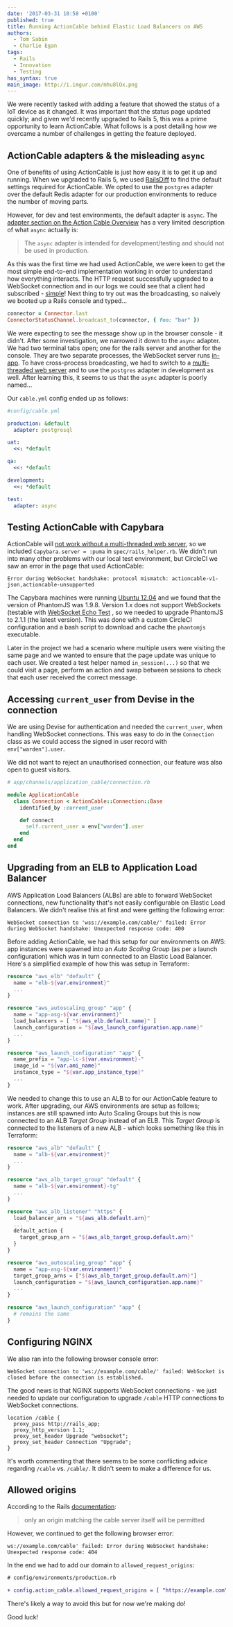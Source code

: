 ```yaml
---
date: '2017-03-31 10:58 +0100'
published: true
title: Running ActionCable behind Elastic Load Balancers on AWS
authors:
  - Tom Sabin
  - Charlie Egan
tags:
  - Rails
  - Innovation
  - Testing
has_syntax: true
main_image: http://i.imgur.com/mhu8lOx.png
---
```


We were recently tasked with adding a feature that showed the status of a IoT
device as it changed. It was important that the status page updated quickly;
and given we'd recently upgraded to Rails 5, this was a prime opportunity to
learn ActionCable. What follows is a post detailing how we overcame a number of
challenges in getting the feature deployed.

## ActionCable adapters & the misleading `async`

One of benefits of using ActionCable is just how easy it is to get it up and
running. When we upgraded to Rails 5, we used [RailsDiff](http://railsdiff.org/4.2.8/5.0.2)
to find the default settings required for ActionCable. We opted to use the
`postgres` adapter over the default Redis adapter for our production
environments to reduce the number of moving parts.

However, for dev and test environments, the default adapter is `async`. The
[adapter section on the Action Cable Overview](http://edgeguides.rubyonrails.org/action_cable_overview.html#subscription-adapter)
has a very limited description of what `async` actually is:

> The `async` adapter is intended for development/testing and should not be used
> in production.

As this was the first time we had used ActionCable, we were keen to get the
most simple end-to-end implementation working in order to understand how
everything interacts. The HTTP request successfully upgraded to a WebSocket
connection and in our logs we could see that a client had subscribed -
[simple](http://footage.framepool.com/shotimg/562656858-meerkat-zoo-standing-looking-at-camera.jpg)!
Next thing to try out was the broadcasting, so naively we booted up a Rails
console and typed...

```ruby
connector = Connector.last
ConnectorStatusChannel.broadcast_to(connector, { foo: "bar" })
```

We were expecting to see the message show up in the browser console - it
didn't. After some investigation, we narrowed it down to the `async` adapter.
We had two terminal tabs open; one for the rails server and another for the
console. They are two separate processes, the WebSocket server runs
[in-app](http://edgeguides.rubyonrails.org/action_cable_overview.html#in-app).
To have cross-process broadcasting, we had to switch to a
[multi-threaded web server](http://edgeguides.rubyonrails.org/action_cable_overview.html#deployment)
and to use the `postgres` adapter in development as well. After learning this,
it seems to us that the `async` adapter is poorly named...

Our `cable.yml` config ended up as follows:

```yaml
#config/cable.yml

production: &default
  adapter: postgresql

uat:
  <<: *default

qa:
  <<: *default

development:
  <<: *default

test:
  adapter: async
```

## Testing ActionCable with Capybara

ActionCable will [not work without a multi-threaded web server](http://edgeguides.rubyonrails.org/action_cable_overview.html#deployment),
so we included `Capybara.server = :puma` in `spec/rails_helper.rb`. We didn't
run into many other problems with our local test environment, but CircleCI we
saw an error in the page that used ActionCable:

```
Error during WebSocket handshake: protocol mismatch: actioncable-v1-json,actioncable-unsupported
```

The Capybara machines were running [Ubuntu 12.04](https://circleci.com/docs/1.0/build-image-precise/)
and we found that the version of PhantomJS was 1.9.8. Version 1.x does not
support WebSockets (testable with [WebSocket Echo Test](http://www.websocket.org/echo.html)
, so we needed to upgrade PhantomJS to 2.1.1 (the latest version). This was done with a
custom CircleCI configuration and a bash script to download and cache the
`phantomjs` executable.

<script src="https://gist.github.com/tomsabin/f4b809db61186914f89a7f1ab2585300.js"></script>

Later in the project we had a scenario where multiple users were visiting the
same page and we wanted to ensure that the page update was unique to each user.
We created a test helper named `in_session(...)` so that we could visit a page,
perform an action and swap between sessions to check that each user received
the correct message.

<script src="https://gist.github.com/tomsabin/652be7272c9829bde9f4409e95ae57bd.js"></script>

## Accessing `current_user` from Devise in the connection

We are using Devise for authentication and needed the `current_user`, when
handling WebSocket connections. This was easy to do in the `Connection` class
as we could access the signed in user record with `env["warden"].user`.

We did not want to reject an unauthorised connection, our feature was also open
to guest visitors.

```ruby
# app/channels/application_cable/connection.rb

module ApplicationCable
  class Connection < ActionCable::Connection::Base
    identified_by :current_user

    def connect
      self.current_user = env["warden"].user
    end
  end
end
```

## Upgrading from an ELB to Application Load Balancer

AWS Application Load Balancers (ALBs) are able to forward WebSocket
connections, new functionality that's not easily configurable on Elastic Load
Balancers. We didn't realise this at first and were getting the following error:

```
WebSocket connection to 'wss://example.com/cable/' failed: Error during WebSocket handshake: Unexpected response code: 400
```

Before adding ActionCable, we had this setup for our
environments on AWS: app instances were spawned into an *Auto Scaling Group*
(as per a launch configuration) which was in turn connected to an Elastic Load
Balancer. Here's a simplified example of how this was setup in Terraform:

```tf
resource "aws_elb" "default" {
  name = "elb-${var.environment}"
  ...
}

resource "aws_autoscaling_group" "app" {
  name = "app-asg-${var.environment}"
  load_balancers = [ "${aws_elb.default.name}" ]
  launch_configuration = "${aws_launch_configuration.app.name}"
  ...
}

resource "aws_launch_configuration" "app" {
  name_prefix = "app-lc-${var.environment}-"
  image_id = "${var.ami_name}"
  instance_type = "${var.app_instance_type}"
  ...
}
```

We needed to change this to use an ALB to for our ActionCable feature to work.
After upgrading, our AWS environments are setup as follows; instances are still
spawned into Auto Scaling Groups but this is now connected to an ALB
*Target Group* instead of an ELB. This *Target Group* is connected to the
listeners of a new ALB - which looks something like this in Terraform:

```tf
resource "aws_alb" "default" {
  name = "alb-${var.environment}"
  ...
}

resource "aws_alb_target_group" "default" {
  name = "alb-${var.environment}-tg"
  ...
}

resource "aws_alb_listener" "https" {
  load_balancer_arn = "${aws_alb.default.arn}"
  ...
  default_action {
    target_group_arn = "${aws_alb_target_group.default.arn}"
  }
}

resource "aws_autoscaling_group" "app" {
  name = "app-asg-${var.environment}"
  target_group_arns = ["${aws_alb_target_group.default.arn}"]
  launch_configuration = "${aws_launch_configuration.app.name}"
  ...
}

resource "aws_launch_configuration" "app" {
  # remains the same
}
```

## Configuring NGINX

We also ran into the following browser console error:

```
WebSocket connection to 'ws://example.com/cable/' failed: WebSocket is closed before the connection is established.
```

The good news is that NGINX supports WebSocket connections - we just needed to
update our configuration to upgrade `/cable` HTTP connections to WebSocket
connections.

```nginx
location /cable {
  proxy_pass http://rails_app;
  proxy_http_version 1.1;
  proxy_set_header Upgrade "websocket";
  proxy_set_header Connection "Upgrade";
}
```

It's worth commenting that there seems to be some conflicting advice regarding
`/cable` vs. `/cable/`. It didn't seem to make a difference for us.


## Allowed origins

According to the Rails [documentation](https://github.com/rails/rails/tree/5-1-stable/actioncable#allowed-request-origins):

> only an origin matching the cable server itself will be permitted

However, we continued to get the following browser error:

```
ws://example.com/cable' failed: Error during WebSocket handshake: Unexpected response code: 404
```

In the end we had to add our domain to `allowed_request_origins`:

```diff
# config/environments/production.rb

+ config.action_cable.allowed_request_origins = [ "https://example.com" ]
```

There's likely a way to avoid this but for now we're making do!

Good luck!
